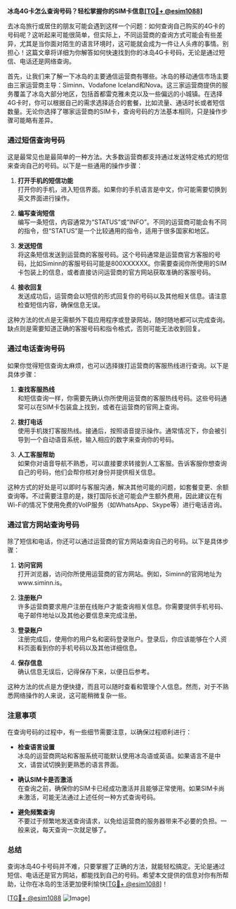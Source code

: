 **冰岛4G卡怎么查询号码？轻松掌握你的SIM卡信息[[TG💪+ @esim1088](https://t.me/s/esim1088)]**

去冰岛旅行或居住的朋友可能会遇到这样一个问题：如何查询自己购买的4G卡的号码呢？这听起来可能很简单，但实际上，不同运营商的查询方式可能会有些差异，尤其是当你面对陌生的语言环境时，这可能就会成为一件让人头疼的事情。别担心！这篇文章将详细为你解答如何快速找到你的冰岛4G卡号码，无论是通过短信、电话还是网络查询。

首先，让我们来了解一下冰岛的主要通信运营商有哪些。冰岛的移动通信市场主要由三家运营商主导：Siminn、Vodafone Iceland和Nova。这三家运营商提供的服务覆盖了冰岛大部分地区，包括首都雷克雅未克以及一些偏远的小城镇。在选择4G卡时，你可以根据自己的需求选择适合的套餐，比如流量、通话时长或者短信数量。无论你选择了哪家运营商的SIM卡，查询号码的方法基本相同，只是操作步骤可能略有差异。

### **通过短信查询号码**

这是最常见也是最简单的一种方法。大多数运营商都支持通过发送特定格式的短信来查询自己的号码。以下是一些通用的操作步骤：

1. **打开手机的短信功能**  
   打开你的手机，进入短信界面。如果你的手机语言是中文，你可能需要切换到英文界面进行操作。

2. **编写查询短信**  
   编写一条短信，内容通常为“STATUS”或“INFO”。不同的运营商可能会有不同的指令，但“STATUS”是一个比较通用的指令，适用于很多国家和地区。

3. **发送短信**  
   将这条短信发送到运营商的客服号码。这个号码通常是运营商官方客服的号码，比如Siminn的客服号码可能是800XXXXXX。你需要查阅你所使用的SIM卡包装上的信息，或者直接访问运营商的官方网站获取准确的客服号码。

4. **接收回复**  
   发送成功后，运营商会以短信的形式回复你的号码以及其他相关信息。请注意检查短信内容，确保信息无误。

这种方法的优点是无需额外下载应用程序或登录网站，随时随地都可以完成查询。缺点则是需要知道正确的客服号码和指令格式，否则可能无法收到回复。

### **通过电话查询号码**

如果你觉得短信查询太麻烦，也可以选择拨打运营商的客服热线进行查询。以下是具体步骤：

1. **查找客服热线**  
   和短信查询一样，你需要先确认你所使用运营商的客服热线号码。这些号码通常可以在SIM卡包装盒上找到，或者在运营商的官网上查询。

2. **拨打电话**  
   使用手机拨打客服热线。接通后，按照语音提示操作。通常情况下，你会被引导到一个自动语音系统，输入相应的数字来查询你的号码。

3. **人工客服帮助**  
   如果你对语音导航不熟悉，可以直接要求转接到人工客服。告诉客服你想查询自己的号码，他们会帮你核对身份并提供相关信息。

这种方式的好处是可以即时与客服沟通，解决其他可能的问题，如套餐变更、余额查询等。不过需要注意的是，拨打国际长途可能会产生额外费用，因此建议在有Wi-Fi的情况下使用免费的VoIP服务（如WhatsApp、Skype等）进行电话咨询。

### **通过官方网站查询号码**

除了短信和电话，你还可以通过运营商的官方网站查询自己的号码。以下是具体步骤：

1. **访问官网**  
   打开浏览器，访问你所使用运营商的官方网站。例如，Siminn的官网地址为www.siminn.is。

2. **注册账户**  
   许多运营商要求用户注册在线账户才能查询相关信息。你需要提供手机号码、电子邮件地址以及其他必要信息来完成注册。

3. **登录账户**  
   注册完成后，使用你的用户名和密码登录账户。登录后，你应该能够在个人资料页面看到你的手机号码以及其他详细信息。

4. **保存信息**  
   确认信息无误后，记得保存下来，以便日后参考。

这种方法的优点是方便快捷，而且可以随时查看和管理个人信息。然而，对于不熟悉网络操作的人来说，这可能稍微复杂一些。

### **注意事项**

在查询号码的过程中，有一些细节需要注意，以确保过程顺利进行：

- **检查语言设置**  
  冰岛的运营商网站和客服系统可能默认使用冰岛语或英语。如果语言不是中文，请尝试切换到更熟悉的语言界面。

- **确认SIM卡是否激活**  
  在查询之前，确保你的SIM卡已经成功激活并且能够正常使用。如果SIM卡尚未激活，可能无法通过上述任何一种方式查询号码。

- **避免频繁查询**  
  不要过于频繁地发送查询请求，以免给运营商的服务器带来不必要的负担。一般来说，每天查询一次就足够了。

### **总结**

查询冰岛4G卡号码并不难，只要掌握了正确的方法，就能轻松搞定。无论是通过短信、电话还是官方网站，都能找到自己的号码。希望本文提供的信息对你有所帮助，让你在冰岛的生活更加便利愉快[[TG💪+ @esim1088](https://t.me/s/esim1088)]！

[[TG💪+ @esim1088](https://t.me/s/esim1088) ![Image](https://i.postimg.cc/4NQfJmqS/Snipaste-2025-05-13-00-14-12.png)]